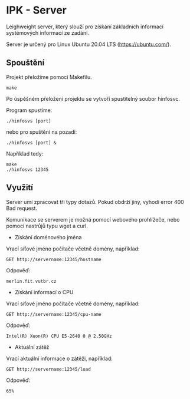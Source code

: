 # IPK - Server

Leighweight server, který slouží pro získání základních informací systémových informací ze zadání.

Server je určený pro Linux Ubuntu 20.04 LTS  (https://ubuntu.com/).

## Spouštění

Projekt přeložíme pomocí Makefilu.

```
make
```

Po úspěšném přeložení projektu se vytvoří spustitelný soubor hinfosvc.

Program spustíme:

```
./hinfosvs [port]
```

nebo pro spuštění na pozadí:

```
./hinfosvs [port] &
```

Například tedy:

```
make
./hinfosvs 12345
```

## Využití

Server umí zpracovat tři typy dotazů. Pokud obdrží jiný, vyhodí error 400 Bad request.

Komunikace se serverem je možná pomocí webového prohlížeče, nebo pomocí nastrůjů typu wget a curl.

* Získání doménového jména

Vrací síťové jméno počítače včetně domény, například:

```
GET http://servername:12345/hostname
```
Odpověď:
```
merlin.fit.vutbr.cz
```

* Získání informací o CPU 

Vrací síťové jméno počítače včetně domény, například:

```
GET http://servername:12345/cpu-name
```
Odpověď:
```
Intel(R) Xeon(R) CPU E5-2640 0 @ 2.50GHz
```

* Aktuální zátěž 

Vrací aktuální informace o zátěži, například:

```
GET http://servername:12345/load
```
Odpověď:
```
65%
```